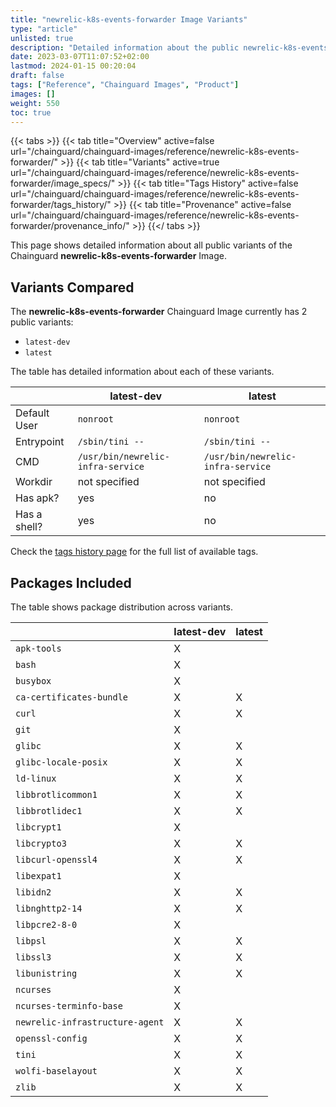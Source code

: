 ```yaml
---
title: "newrelic-k8s-events-forwarder Image Variants"
type: "article"
unlisted: true
description: "Detailed information about the public newrelic-k8s-events-forwarder Chainguard Image variants"
date: 2023-03-07T11:07:52+02:00
lastmod: 2024-01-15 00:20:04
draft: false
tags: ["Reference", "Chainguard Images", "Product"]
images: []
weight: 550
toc: true
---
```


{{< tabs >}}
{{< tab title="Overview" active=false url="/chainguard/chainguard-images/reference/newrelic-k8s-events-forwarder/" >}}
{{< tab title="Variants" active=true url="/chainguard/chainguard-images/reference/newrelic-k8s-events-forwarder/image_specs/" >}}
{{< tab title="Tags History" active=false url="/chainguard/chainguard-images/reference/newrelic-k8s-events-forwarder/tags_history/" >}}
{{< tab title="Provenance" active=false url="/chainguard/chainguard-images/reference/newrelic-k8s-events-forwarder/provenance_info/" >}}
{{</ tabs >}}

This page shows detailed information about all public variants of the Chainguard **newrelic-k8s-events-forwarder** Image.

## Variants Compared
The **newrelic-k8s-events-forwarder** Chainguard Image currently has 2 public variants: 

- `latest-dev`
- `latest`

The table has detailed information about each of these variants.

|              | latest-dev                        | latest                            |
|--------------|-----------------------------------|-----------------------------------|
| Default User | `nonroot`                         | `nonroot`                         |
| Entrypoint   | `/sbin/tini --`                   | `/sbin/tini --`                   |
| CMD          | `/usr/bin/newrelic-infra-service` | `/usr/bin/newrelic-infra-service` |
| Workdir      | not specified                     | not specified                     |
| Has apk?     | yes                               | no                                |
| Has a shell? | yes                               | no                                |

Check the [tags history page](/chainguard/chainguard-images/reference/newrelic-k8s-events-forwarder/tags_history/) for the full list of available tags.

## Packages Included
The table shows package distribution across variants.

|                                 | latest-dev | latest |
|---------------------------------|------------|--------|
| `apk-tools`                     | X          |        |
| `bash`                          | X          |        |
| `busybox`                       | X          |        |
| `ca-certificates-bundle`        | X          | X      |
| `curl`                          | X          | X      |
| `git`                           | X          |        |
| `glibc`                         | X          | X      |
| `glibc-locale-posix`            | X          | X      |
| `ld-linux`                      | X          | X      |
| `libbrotlicommon1`              | X          | X      |
| `libbrotlidec1`                 | X          | X      |
| `libcrypt1`                     | X          |        |
| `libcrypto3`                    | X          | X      |
| `libcurl-openssl4`              | X          | X      |
| `libexpat1`                     | X          |        |
| `libidn2`                       | X          | X      |
| `libnghttp2-14`                 | X          | X      |
| `libpcre2-8-0`                  | X          |        |
| `libpsl`                        | X          | X      |
| `libssl3`                       | X          | X      |
| `libunistring`                  | X          | X      |
| `ncurses`                       | X          |        |
| `ncurses-terminfo-base`         | X          |        |
| `newrelic-infrastructure-agent` | X          | X      |
| `openssl-config`                | X          | X      |
| `tini`                          | X          | X      |
| `wolfi-baselayout`              | X          | X      |
| `zlib`                          | X          | X      |

